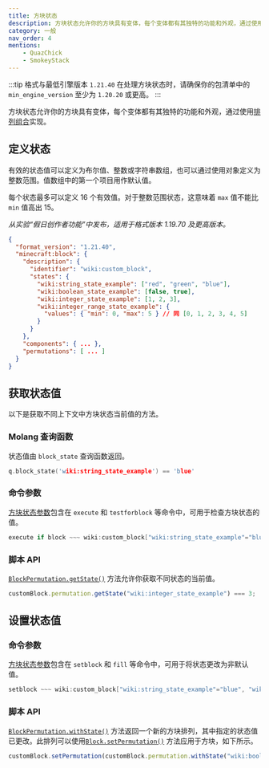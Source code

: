 ```yaml
---
title: 方块状态
description: 方块状态允许你的方块具有变体，每个变体都有其独特的功能和外观，通过使用排列组合实现。
category: 一般
nav_order: 4
mentions:
    - QuazChick
    - SmokeyStack
---
```


:::tip 格式与最低引擎版本 `1.21.40`
在处理方块状态时，请确保你的包清单中的 `min_engine_version` 至少为 `1.20.20` 或更高。
:::

方块状态允许你的方块具有变体，每个变体都有其独特的功能和外观，通过使用[排列组合](../blocks/block-permutations.md)实现。

## 定义状态

有效的状态值可以定义为布尔值、整数或字符串数组，也可以通过使用对象定义为整数范围。值数组中的第一个项目用作默认值。

每个状态最多可以定义 16 个有效值。对于整数范围状态，这意味着 `max` 值不能比 `min` 值高出 15。

_从实验“假日创作者功能”中发布，适用于格式版本 1.19.70 及更高版本。_

```json title="BP/blocks/custom_block.json"
{
  "format_version": "1.21.40",
  "minecraft:block": {
    "description": {
      "identifier": "wiki:custom_block",
      "states": {
        "wiki:string_state_example": ["red", "green", "blue"],
        "wiki:boolean_state_example": [false, true],
        "wiki:integer_state_example": [1, 2, 3],
        "wiki:integer_range_state_example": {
          "values": { "min": 0, "max": 5 } // 同 [0, 1, 2, 3, 4, 5]
        }
      }
    },
    "components": { ... },
    "permutations": [ ... ]
  }
}
```

## 获取状态值

以下是获取不同上下文中方块状态当前值的方法。

### Molang 查询函数

状态值由 `block_state` 查询函数返回。

```c title=""
q.block_state('wiki:string_state_example') == 'blue'
```

### 命令参数

[方块状态参数](../commands/block-states.md)包含在 `execute` 和 `testforblock` 等命令中，可用于检查方块状态的值。

```c title=""
execute if block ~~~ wiki:custom_block["wiki:string_state_example"="blue", "wiki:integer_state_example"=4] run kill
```

### 脚本 API

[`BlockPermutation.getState()`](https://learn.microsoft.com/minecraft/creator/scriptapi/minecraft/server/blockpermutation#getstate) 方法允许你获取不同状态的当前值。

```js title=""
customBlock.permutation.getState("wiki:integer_state_example") === 3;
```

## 设置状态值

### 命令参数

[方块状态参数](../commands/block-states.md)包含在 `setblock` 和 `fill` 等命令中，可用于将状态更改为非默认值。

```c title=""
setblock ~~~ wiki:custom_block["wiki:string_state_example"="blue", "wiki:integer_state_example"=4]
```

### 脚本 API

[`BlockPermutation.withState()`](https://learn.microsoft.com/minecraft/creator/scriptapi/minecraft/server/blockpermutation#withstate) 方法返回一个新的方块排列，其中指定的状态值已更改。此排列可以使用[`Block.setPermutation()`](https://learn.microsoft.com/minecraft/creator/scriptapi/minecraft/server/block#setpermutation) 方法应用于方块，如下所示。

```js title=""
customBlock.setPermutation(customBlock.permutation.withState("wiki:boolean_state_example", false));
```